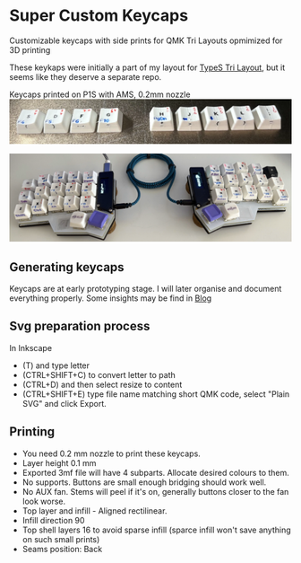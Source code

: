 # Super Custom Keycaps

Customizable keycaps with side prints for QMK Tri Layouts opmimized for 3D printing

These keykaps were initially a part of my layout for [TypeS Tri Layout](https://github.com/andruhon/type-s-tri-layout), but it seems like they deserve a separate repo.

Keycaps printed on P1S with AMS, 0.2mm nozzle
![Keycaps AMS](keycaps-ams.png)

![Keyboard with almost full set of keycaps](blog-assets/keyboard.png)

## Generating keycaps

Keycaps are at early prototyping stage. I will later organise and document everything properly.
Some insights may be find in [Blog](blog.md)

## Svg preparation process

In Inkscape

- (T) and type letter
- (CTRL+SHIFT+C) to convert letter to path
- (CTRL+D) and then select resize to content
- (CTRL+SHIFT+E) type file name matching short QMK code, select "Plain SVG" and click Export.

## Printing

- You need 0.2 mm nozzle to print these keycaps.
- Layer height 0.1 mm
- Exported 3mf file will have 4 subparts. Allocate desired colours to them.
- No supports. Buttons are small enough bridging should work well.
- No AUX fan. Stems will peel if it's on, generally buttons closer to the fan look worse.
- Top layer and infill - Aligned rectilinear.
- Infill direction 90
- Top shell layers 16 to avoid sparse infill (sparce infill won't save anything on such small prints)
- Seams position: Back
